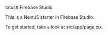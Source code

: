 tatus# Firebase Studio

This is a NextJS starter in Firebase Studio.

To get started, take a look at src/app/page.tsx.
